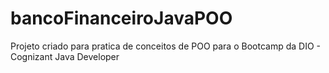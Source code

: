 # bancoFinanceiroJavaPOO
Projeto criado para pratica de conceitos de POO para o Bootcamp da DIO - Cognizant Java Developer
